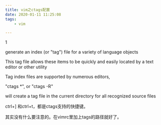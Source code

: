 ```yaml
---
title: vim之ctags配置
date: 2020-01-11 11:25:08
tags:
	- vim

---
```


1

generate an index (or "tag") file for a variety of language objects

This tag file allows these items to be quickly and easily located by a text editor or other utility

 Tag  index  files  are  supported  by numerous editors, 

"ctags *", or "ctags -R"

will  create  a  tag file in the current directory for all recognized source files



ctrl+] 和ctrl+t，都是ctags支持的快捷键。

其实没有什么要注意的。在vimrc里加上tags的路径就好了。

